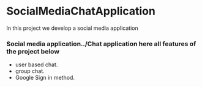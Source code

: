 # SocialMediaChatApplication
In this project we develop a social media application
### Social media application../Chat application here all features of the project below
- user based chat.
- group chat.
- Google Sign in method.
